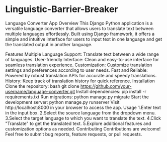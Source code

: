# Linguistic-Barrier-Breaker
Language Converter App
Overview
This Django Python application is a versatile language converter that allows users to translate text between multiple languages effortlessly. Built using Django framework, it offers a simple and intuitive interface for users to input text in one language and get the translated output in another language.

Features
Multiple Language Support: Translate text between a wide range of languages.
User-friendly Interface: Clean and easy-to-use interface for seamless translation experience.
Customization: Customize translation settings and preferences according to user needs.
Fast and Reliable: Powered by robust translation APIs for accurate and speedy translations.
History: Keep track of translation history for quick reference.
Installation
Clone the repository:
bash
git clone https://github.com/your-username/language-converter.git
Install dependencies:
pip install -r requirements.txt
Run migrations:
python manage.py migrate
Start the development server:
python manage.py runserver
Visit http://localhost:8000 in your browser to access the app.
Usage
1.Enter text in the input box.
2.Select the source language from the dropdown menu.
3.Select the target language to which you want to translate the text.
4.Click "Translate" to get the translated text.
5.Explore additional features and customization options as needed.
Contributing
Contributions are welcome! Feel free to submit bug reports, feature requests, or pull requests.

